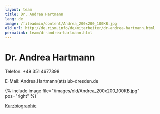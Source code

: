 ```yaml
---
layout: team
title: Dr. Andrea Hartmann
lang: de
image: /fileadmin/content/Andrea_200x200_100KB.jpg
old_url: http://de.rism.info/de/mitarbeiter/dr-andrea-hartmann.html
permalink: team/dr-andrea-hartmann.html
---
```



# Dr. Andrea Hartmann


Telefon: +49 351 4677398

E-Mail: Andrea.Hartmann(at)slub-dresden.de

{% include image file="/images/old/Andrea_200x200_100KB.jpg" pos="right" %}

[Kurzbiographie](kurzbiografie.html)


